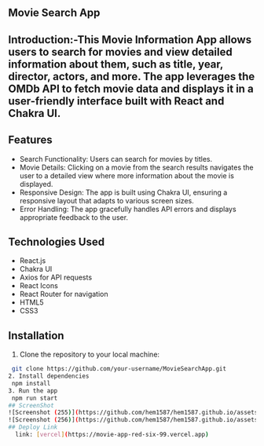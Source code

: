 
## Movie Search App 
## Introduction:-This Movie Information App allows users to search for movies and view detailed information about them, such as title, year, director, actors, and more. The app leverages the OMDb API to fetch movie data and displays it in a user-friendly interface built with React and Chakra UI.

## Features

- Search Functionality: Users can search for movies by titles.
- Movie Details: Clicking on a movie from the search results navigates the user to a detailed view where more information about the movie is displayed.
- Responsive Design: The app is built using Chakra UI, ensuring a responsive layout that adapts to various screen sizes.
- Error Handling: The app gracefully handles API errors and displays appropriate feedback to the user.

## Technologies Used

- React.js
- Chakra UI
- Axios for API requests
- React Icons
- React Router for navigation
- HTML5
- CSS3

## Installation

1. Clone the repository to your local machine:
  ```bash
   git clone https://github.com/your-username/MovieSearchApp.git
2. Install dependencies
   npm install
3. Run the app
   npm run start
## ScreenShot
  ![Screenshot (255)](https://github.com/hem1587/hem1587.github.io/assets/112814262/b82f3c8e-a261-4981-8665-34b533acd677)
![Screenshot (256)](https://github.com/hem1587/hem1587.github.io/assets/112814262/1d8c0cb1-0160-4440-9755-302abad8858d)
## Deploy Link
    link: [vercel](https://movie-app-red-six-99.vercel.app)


